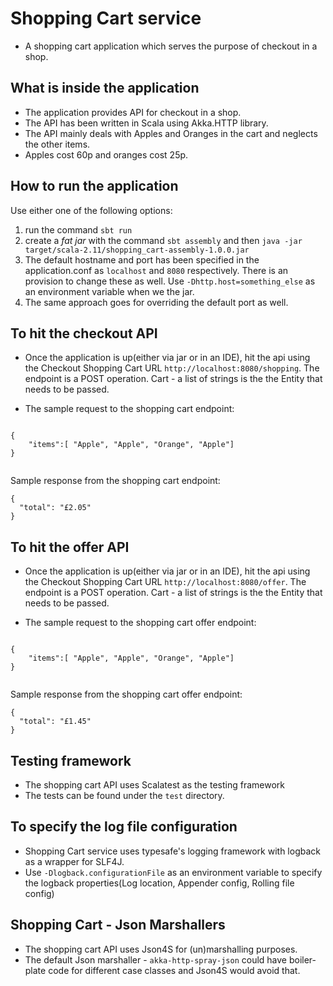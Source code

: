 # Shopping Cart service

- A shopping cart application which serves the purpose of checkout in a shop. 

## What is inside the application

* The application provides API for checkout in a shop. 
* The API has been written in Scala using Akka.HTTP library. 
* The API mainly deals with Apples and Oranges in the cart and neglects the other items. 
* Apples cost 60p and oranges cost 25p.

## How to run the application

Use either one of the following options:

1. run the command `sbt run`
2. create a *fat jar* with the command `sbt assembly` and then `java -jar target/scala-2.11/shopping_cart-assembly-1.0.0.jar`
3. The default hostname and port has been specified in the application.conf as `localhost` and `8080` respectively. There is an provision to change these as well. Use `-Dhttp.host=something_else` as an environment variable when we the jar. 
4. The same approach goes for overriding the default port as well.

## To hit the checkout API

* Once the application is up(either via jar or in an IDE), hit the api using the Checkout Shopping Cart URL `http://localhost:8080/shopping`. The endpoint is a POST operation. Cart - a list of strings is the the Entity that needs to be passed. 

* The sample request to the shopping cart endpoint:

```
  
{
    "items":[ "Apple", "Apple", "Orange", "Apple"] 
}
 
```

Sample response from the shopping cart endpoint:

```
{
  "total": "£2.05"
}
```


## To hit the offer API

* Once the application is up(either via jar or in an IDE), hit the api using the Checkout Shopping Cart URL `http://localhost:8080/offer`. The endpoint is a POST operation. Cart - a list of strings is the the Entity that needs to be passed.

* The sample request to the shopping cart offer endpoint:

```
  
{
    "items":[ "Apple", "Apple", "Orange", "Apple"] 
}
  
```

Sample response from the shopping cart offer endpoint:

```
{
  "total": "£1.45"
}
```


## Testing framework

* The shopping cart API uses Scalatest as the testing framework
* The tests can be found under the `test` directory.


## To specify the log file configuration

* Shopping Cart service uses typesafe's logging framework with logback as a wrapper for SLF4J.
* Use `-Dlogback.configurationFile` as an environment variable to specify the logback properties(Log location, Appender config, Rolling file config)


## Shopping Cart - Json Marshallers

* The shopping cart API uses Json4S for (un)marshalling purposes.
* The default Json marshaller - `akka-http-spray-json` could have boiler-plate code for different case classes and Json4S would avoid that. 


  